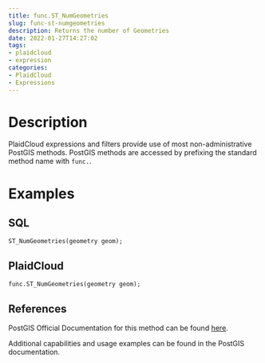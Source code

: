 ```yaml
---
title: func.ST_NumGeometries
slug: func-st-numgeometries
description: Returns the number of Geometries
date: 2022-01-27T14:27:02
tags:
- plaidcloud
- expression
categories:
- PlaidCloud
- Expressions
---
```



# Description


PlaidCloud expressions and filters provide use of most non-administrative PostGIS methods. PostGIS methods are accessed by prefixing the standard method name with `func.`.



# Examples


## SQL



```
ST_NumGeometries(geometry geom);
```


## PlaidCloud



```
func.ST_NumGeometries(geometry geom);
```


## References


PostGIS Official Documentation for this method can be found [here](https://postgis.net/docs/manual-3.1/ST_NumGeometries.html).



Additional capabilities and usage examples can be found in the PostGIS documentation.

